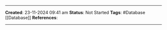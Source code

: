 _____
**Created**: 23-11-2024 09:41 am
**Status**: Not Started
**Tags**: #Database [[Database]]
**References**: 
______